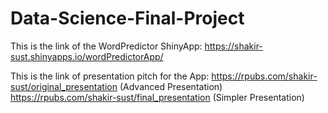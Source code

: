 # Data-Science-Final-Project

This is the link of the WordPredictor ShinyApp: https://shakir-sust.shinyapps.io/wordPredictorApp/

This is the link of presentation pitch for the App: https://rpubs.com/shakir-sust/original_presentation (Advanced Presentation) https://rpubs.com/shakir-sust/final_presentation (Simpler Presentation)
